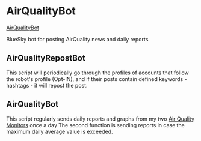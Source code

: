 # AirQualityBot
[AirQualityBot](https://bsky.app/profile/airqbot.klosko.net)

BlueSky bot for posting AirQuality news and daily reports

## AirQualityRepostBot

This script will periodically go through the profiles of accounts that follow the robot's profile (Opt-IN), and if their posts contain defined keywords - hashtags - it will repost the post.

## AirQualityBot

This script regularly sends daily reports and graphs from my two [Air Quality Monitors](https://www.klosko.net/blog/=stitek=air-quality#airqmonitor) once a day
The second function is sending reports in case the maximum daily average value is exceeded.

